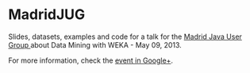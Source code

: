 MadridJUG
=========

Slides, datasets, examples and code for a talk for the <a href="https://plus.google.com/u/0/communities/100722318999844603412">Madrid Java User Group </a> about Data Mining with WEKA - May 09, 2013.

For more information, check the <a href="https://plus.google.com/u/0/events/c6iqd6o41lc1kbd6gjmsev1jsr8">event in Google+</a>.